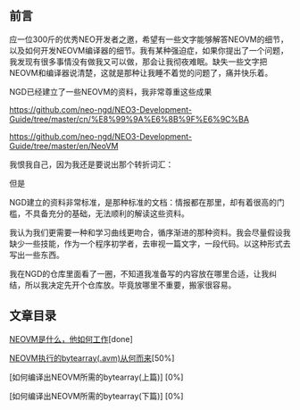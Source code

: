 ## 前言

应一位300斤的优秀NEO开发者之邀，希望有一些文字能够解答NEOVM的细节，以及如何开发NEOVM编译器的细节。我有某种强迫症，如果你提出了一个问题，我发现有很多事情没有做我又可以做，那会让我彻夜难眠。缺失一些文字把NEOVM和编译器说清楚，这就是那种让我睡不着觉的问题了，痛并快乐着。

NGD已经建立了一些NEOVM的资料，我非常尊重这些成果

https://github.com/neo-ngd/NEO3-Development-Guide/tree/master/cn/%E8%99%9A%E6%8B%9F%E6%9C%BA

https://github.com/neo-ngd/NEO3-Development-Guide/tree/master/en/NeoVM

我恨我自己，因为我还是要说出那个转折词汇：

但是

NGD建立的资料非常标准，是那种标准的文档：情报都在那里，却有着很高的门槛，不具备充分的基础，无法顺利的解读这些资料。

我认为我们更需要一种和学习曲线更吻合，循序渐进的那种资料。我会尽量假设我缺少一些技能，作为一个程序初学者，去审视一篇文字，一段代码。以这种形式去写出一些东西。

我在NGD的仓库里面看了一圈，不知道我准备写的内容放在哪里合适，让我纠结，所以我决定先开个仓库放。毕竟放哪里不重要，搬家很容易。

## 文章目录

[NEOVM是什么，他如何工作](page01/page01.md)[done]

[NEOVM执行的bytearray(.avm)从何而来](page02/page02.md)[50%]

[如何编译出NEOVM所需的bytearray(上篇)] [0%]

[如何编译出NEOVM所需的bytearray(下篇)] [0%]

